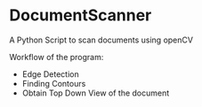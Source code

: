 # DocumentScanner
A Python Script to scan documents using openCV

Workflow of the program:

 - Edge Detection
 - Finding Contours
 - Obtain Top Down View of the document

